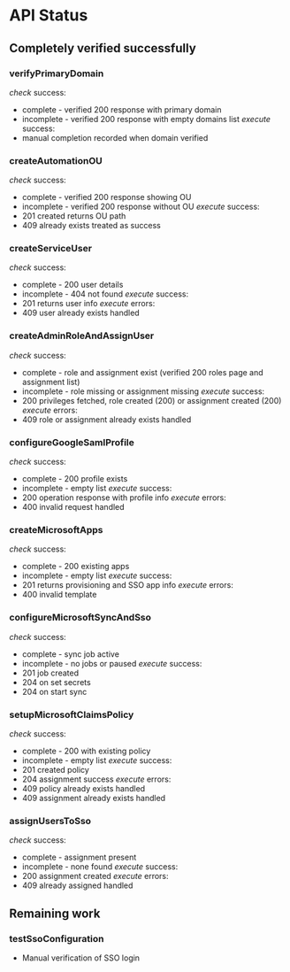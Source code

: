 # API Status

## Completely verified successfully

### verifyPrimaryDomain

_check_ success:

- complete - verified 200 response with primary domain
- incomplete - verified 200 response with empty domains list
  _execute_ success:
- manual completion recorded when domain verified

### createAutomationOU

_check_ success:

- complete - verified 200 response showing OU
- incomplete - verified 200 response without OU
  _execute_ success:
- 201 created returns OU path
- 409 already exists treated as success

### createServiceUser

_check_ success:

- complete - 200 user details
- incomplete - 404 not found
  _execute_ success:
- 201 returns user info
  _execute_ errors:
- 409 user already exists handled

### createAdminRoleAndAssignUser

_check_ success:

- complete - role and assignment exist (verified 200 roles page and assignment list)
- incomplete - role missing or assignment missing
  _execute_ success:
- 200 privileges fetched, role created (200) or assignment created (200)
  _execute_ errors:
- 409 role or assignment already exists handled

### configureGoogleSamlProfile

_check_ success:

- complete - 200 profile exists
- incomplete - empty list
  _execute_ success:
- 200 operation response with profile info
  _execute_ errors:
- 400 invalid request handled

### createMicrosoftApps

_check_ success:

- complete - 200 existing apps
- incomplete - empty list
  _execute_ success:
- 201 returns provisioning and SSO app info
  _execute_ errors:
- 400 invalid template

### configureMicrosoftSyncAndSso

_check_ success:

- complete - sync job active
- incomplete - no jobs or paused
  _execute_ success:
- 201 job created
- 204 on set secrets
- 204 on start sync

### setupMicrosoftClaimsPolicy

_check_ success:

- complete - 200 with existing policy
- incomplete - empty list
  _execute_ success:
- 201 created policy
- 204 assignment success
  _execute_ errors:
- 409 policy already exists handled
- 409 assignment already exists handled

### assignUsersToSso

_check_ success:

- complete - assignment present
- incomplete - none found
  _execute_ success:
- 200 assignment created
  _execute_ errors:
- 409 already assigned handled

## Remaining work

### testSsoConfiguration

- Manual verification of SSO login
